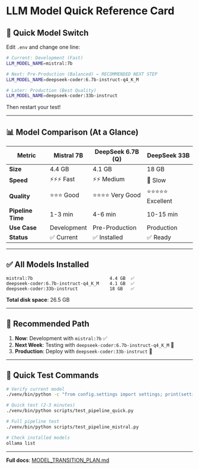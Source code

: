 # LLM Model Quick Reference Card

## 🚀 Quick Model Switch

Edit `.env` and change one line:

```bash
# Current: Development (Fast)
LLM_MODEL_NAME=mistral:7b

# Next: Pre-Production (Balanced) ← RECOMMENDED NEXT STEP
LLM_MODEL_NAME=deepseek-coder:6.7b-instruct-q4_K_M

# Later: Production (Best Quality)
LLM_MODEL_NAME=deepseek-coder:33b-instruct
```

Then restart your test!

---

## 📊 Model Comparison (At a Glance)

| Metric | Mistral 7B | DeepSeek 6.7B (Q) | DeepSeek 33B |
|--------|------------|-------------------|--------------|
| **Size** | 4.4 GB | 4.1 GB | 18 GB |
| **Speed** | ⚡⚡⚡ Fast | ⚡⚡ Medium | 🐌 Slow |
| **Quality** | ⭐⭐⭐ Good | ⭐⭐⭐⭐ Very Good | ⭐⭐⭐⭐⭐ Excellent |
| **Pipeline Time** | 1-3 min | 4-6 min | 10-15 min |
| **Use Case** | Development | Pre-Production | Production |
| **Status** | ✅ Current | ✅ Installed | ✅ Ready |

---

## ✅ All Models Installed

```
mistral:7b                             4.4 GB  ✅
deepseek-coder:6.7b-instruct-q4_K_M    4.1 GB  ✅
deepseek-coder:33b-instruct            18 GB   ✅
```

**Total disk space**: 26.5 GB

---

## 🎯 Recommended Path

1. **Now**: Development with `mistral:7b` ✅
2. **Next Week**: Testing with `deepseek-coder:6.7b-instruct-q4_K_M` 🎯
3. **Production**: Deploy with `deepseek-coder:33b-instruct` 🚀

---

## 📝 Quick Test Commands

```bash
# Verify current model
./venv/bin/python -c "from config.settings import settings; print(settings.LLM_MODEL_NAME)"

# Quick test (2-3 minutes)
./venv/bin/python scripts/test_pipeline_quick.py

# Full pipeline test
./venv/bin/python scripts/test_pipeline_mistral.py

# Check installed models
ollama list
```

---

**Full docs**: [MODEL_TRANSITION_PLAN.md](docs/MODEL_TRANSITION_PLAN.md)
